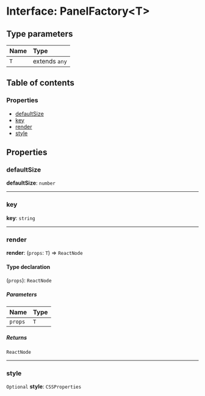 # Interface: PanelFactory\<T>

## Type parameters

| Name | Type |
| :------ | :------ |
| `T` | extends `any` |

## Table of contents

### Properties

* [defaultSize](/en/auto-docs/panel-manager-plugin/interfaces/PanelFactory.md#defaultsize)
* [key](/en/auto-docs/panel-manager-plugin/interfaces/PanelFactory.md#key)
* [render](/en/auto-docs/panel-manager-plugin/interfaces/PanelFactory.md#render)
* [style](/en/auto-docs/panel-manager-plugin/interfaces/PanelFactory.md#style)

## Properties

### defaultSize

**defaultSize**: `number`

***

### key

**key**: `string`

***

### render

**render**: (`props`: `T`) => `ReactNode`

#### Type declaration

(`props`): `ReactNode`

##### Parameters

| Name | Type |
| :------ | :------ |
| `props` | `T` |

##### Returns

`ReactNode`

***

### style

`Optional` **style**: `CSSProperties`
